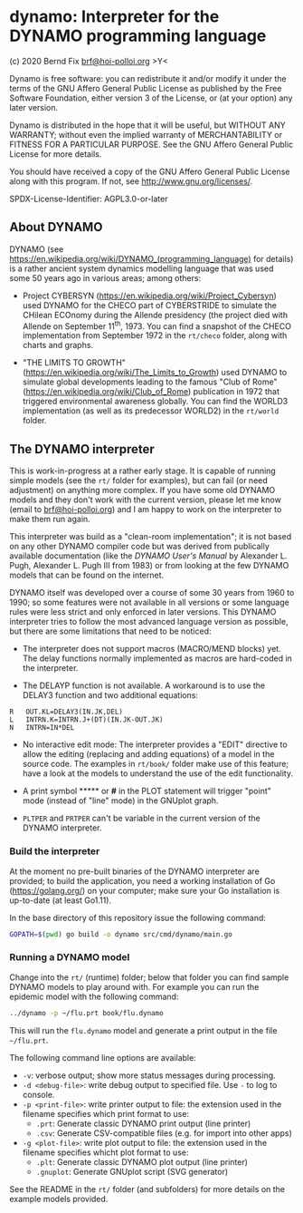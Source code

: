 
dynamo: Interpreter for the DYNAMO programming language
=======================================================

(c) 2020 Bernd Fix <brf@hoi-polloi.org>   >Y<

Dynamo is free software: you can redistribute it and/or modify it
under the terms of the GNU Affero General Public License as published
by the Free Software Foundation, either version 3 of the License,
or (at your option) any later version.

Dynamo is distributed in the hope that it will be useful, but
WITHOUT ANY WARRANTY; without even the implied warranty of
MERCHANTABILITY or FITNESS FOR A PARTICULAR PURPOSE.  See the GNU
Affero General Public License for more details.

You should have received a copy of the GNU Affero General Public License
along with this program.  If not, see <http://www.gnu.org/licenses/>.

SPDX-License-Identifier: AGPL3.0-or-later

## About DYNAMO

DYNAMO (see https://en.wikipedia.org/wiki/DYNAMO_(programming_language) for
details) is a rather ancient system dynamics modelling language that was used
some 50 years ago in various areas; among others:

* Project CYBERSYN (https://en.wikipedia.org/wiki/Project_Cybersyn) used
DYNAMO for the CHECO part of CYBERSTRIDE to simulate the CHilean ECOnomy during
the Allende presidency (the project died with Allende on September
11<sup>th</sup>, 1973. You can find a snapshot of the CHECO implementation from
September 1972 in the `rt/checo` folder, along with charts and graphs.

* "THE LIMITS TO GROWTH" (https://en.wikipedia.org/wiki/The_Limits_to_Growth)
used DYNAMO to simulate global developments leading to the famous "Club of
Rome" (https://en.wikipedia.org/wiki/Club_of_Rome) publication in 1972 that
triggered environmental awareness globally. You can find the WORLD3
implementation (as well as its predecessor WORLD2) in the `rt/world` folder.

## The DYNAMO interpreter

This is work-in-progress at a rather early stage. It is capable of running
simple models (see the `rt/` folder for examples), but can fail (or need
adjustment) on anything more complex. If you have some old DYNAMO models and
they don't work with the current version, please let me know (email to
brf@hoi-polloi.org) and I am happy to work on the interpreter to make them
run again.

This interpreter was build as a "clean-room implementation"; it is not based on
any other DYNAMO compiler code but was derived from publically available
documentation (like the _DYNAMO User's Manual_ by Alexander L. Pugh, Alexander
L. Pugh III from 1983) or from looking at the few DYNAMO models that can be
found on the internet.

DYNAMO itself was developed over a course of some 30 years from 1960 to 1990;
so some features were not available in all versions or some language rules were
less strict and only enforced in later versions. This DYNAMO interpreter tries
to follow the most advanced language version as possible, but there are some
limitations that need to be noticed:

* The interpreter does not support macros (MACRO/MEND blocks) yet. The delay
functions normally implemented as macros are hard-coded in the interpreter.

* The DELAYP function is not available. A workaround is to use the DELAY3
function and two additional equations:

```
R   OUT.KL=DELAY3(IN.JK,DEL)
L   INTRN.K=INTRN.J+(DT)(IN.JK-OUT.JK)
N   INTRN=IN*DEL
```

* No interactive edit mode: The interpreter provides a "EDIT" directive to
allow the editing (replacing and adding equations) of a model in the source
code. The examples in `rt/book/` folder make use of this feature; have a look
at the models to understand the use of the edit functionality.

* A print symbol ***** or **#** in the PLOT statement will trigger "point" mode
(instead of "line" mode) in the GNUplot graph.

* `PLTPER` and `PRTPER` can't be variable in the current version of the DYNAMO
interpreter.

### Build the interpreter

At the moment no pre-built binaries of the DYNAMO interpreter are provided; to
build the application, you need a working installation of Go
(https://golang.org/) on your computer; make sure your Go installation is
up-to-date (at least Go1.11).

In the base directory of this repository issue the following command:

```bash
GOPATH=$(pwd) go build -o dynamo src/cmd/dynamo/main.go
```

### Running a DYNAMO model

Change into the `rt/` (runtime) folder; below that folder you can find sample
DYNAMO models to play around with. For example you can run the epidemic model
with the following command:

```bash
../dynamo -p ~/flu.prt book/flu.dynamo
```

This will run the `flu.dynamo` model and generate a print output in the file
`~/flu.prt`.

The following command line options are available:

* `-v`: verbose output; show more status messages during processing.
* `-d <debug-file>`: write debug output to specified file. Use `-` to log to
console.
* `-p <print-file>`: write printer output to file: the extension used in the
filename specifies which print format to use:
    * `.prt`: Generate classic DYNAMO print output (line printer)
    * `.csv`: Generate CSV-compatible files (e.g. for import into other apps)
* `-g <plot-file>`: write plot output to file: the extension used in the
filename specifies whicht plot format to use:
    * `.plt`: Generate classic DYNAMO plot output (line printer)
    * `.gnuplot`: Generate GNUplot script (SVG generator)

See the README in the `rt/` folder (and subfolders) for more details on the
example models provided.
